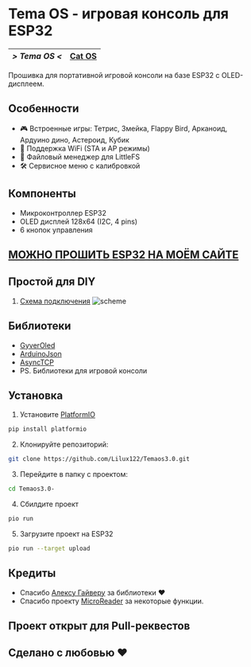 # Tema OS - игровая консоль для ESP32
| *> Tema OS <* | [Cat OS](https://github.com/CatDevCode/CatOs.git) |
| --- | --- |
Прошивка для портативной игровой консоли на базе ESP32 с OLED-дисплеем. 
## Особенности
- 🎮 Встроенные игры: Тетрис, Змейка, Flappy Bird, Арканоид, Ардуино дино, Астероид, Кубик
- 📶 Поддержка WiFi (STA и AP режимы)
- 📖 Файловый менеджер для LittleFS
- 🛠️ Сервисное меню с калибровкой
## Компоненты
- Микроконтроллер ESP32
- OLED дисплей 128x64 (I2C, 4 pins)
- 6 кнопок управления
## [МОЖНО ПРОШИТЬ ESP32 НА МОЁМ САЙТЕ](https://catdevcode.github.io/CatOs_webflasher/)
## Простой для DIY
1. [Схема подключения](https://wokwi.com/projects/436710693132425217)
![scheme](https://ltdfoto.ru/images/2025/08/03/clipboard-img.png)

## Библиотеки
- [GyverOled](https://github.com/GyverLibs/GyverOLED/)
- [ArduinoJson](https://github.com/bblanchon/ArduinoJson)
- [AsyncTCP](https://github.com/me-no-dev/AsyncTCP)
- PS. Библиотеки для игровой консоли
## Установка
1. Установите [PlatformIO](https://platformio.org/)
```bash
pip install platformio
```
2. Клонируйте репозиторий:
```bash
git clone https://github.com/Lilux122/Temaos3.0.git
```
3. Перейдите в папку с проектом:
```bash
cd Temaos3.0-
```
4. Сбилдите проект
```bash
pio run
```
5. Загрузите проект на ESP32
```bash
pio run --target upload 
```
## Кредиты
- Спасибо [Алексу Гайверу](https://github.com/GyverLibs/) за библиотеки ❤
- Спасибо проекту [MicroReader](https://github.com/Nich1con/microReader/) за некоторые функции.
## Проект открыт для Pull-реквестов
## Сделано с любовью ❤
